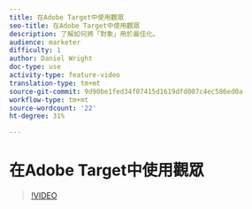 ```yaml
---
title: 在Adobe Target中使用觀眾
seo-title: 在Adobe Target中使用觀眾
description: 了解如何將「對象」用於最佳化。
audience: marketer
difficulty: 1
author: Daniel Wright
doc-type: use
activity-type: feature-video
translation-type: tm+mt
source-git-commit: 9d90be1fed34f07415d1619dfd007c4ec586ed0a
workflow-type: tm+mt
source-wordcount: '22'
ht-degree: 31%

---
```



# 在Adobe Target中使用觀眾

>[!VIDEO](https://video.tv.adobe.com/v/17398/?quality=12)
